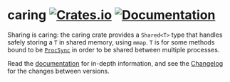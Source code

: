 # caring [![Crates.io](https://img.shields.io/crates/v/caring.svg)](https://crates.io/crates/caring) [![Documentation](https://docs.rs/caring/badge.svg)](https://docs.rs/caring)

Sharing is caring: the caring crate provides a `Shared<T>` type that handles
safely storing a `T` in shared memory, using `mmap`. `T` is for some methods
bound to be
[`ProcSync`](https://docs.rs/interprocess-traits/latest/interprocess_traits/trait.ProcSync.html)
in order to be shared between multiple processes.

Read the [documentation] for in-depth information, and see the [Changelog] for
the changes between versions.

[documentation]: https://docs.rs/caring
[Changelog]: ./CHANGELOG.md
